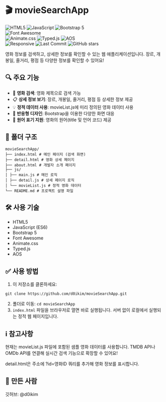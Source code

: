 # 🎬 movieSearchApp

![HTML5](https://img.shields.io/badge/HTML5-E34F26?style=flat&logo=html5&logoColor=white)
![JavaScript](https://img.shields.io/badge/JavaScript-ES6-F7DF1E?style=flat&logo=javascript&logoColor=black)
![Bootstrap 5](https://img.shields.io/badge/Bootstrap-7952B3?style=flat-square&logo=bootstrap&logoColor=white)  
![Font Awesome](https://img.shields.io/badge/Font_Awesome-528DD7?style=flat-square&logo=font-awesome&logoColor=white)  
![Animate.css](https://img.shields.io/badge/Animate.css-FF4081?style=flat-square&logo=css3&logoColor=white) 
![Typed.js](https://img.shields.io/badge/Typed.js-007ACC?style=flat-square&logo=javascript&logoColor=white) 
![AOS](https://img.shields.io/badge/AOS-000000?style=flat-square&logo=css3&logoColor=white)  
![Responsive](https://img.shields.io/badge/Responsive%20Design-%F0%9F%93%8D-blue?style=flat)
![Last Commit](https://img.shields.io/github/last-commit/d0ikim/movieSearchApp?style=flat)
![GitHub stars](https://img.shields.io/github/stars/d0ikim/movieSearchApp?style=social)

영화 정보를 검색하고, 상세한 정보를 확인할 수 있는 웹 애플리케이션입니다.
장르, 개봉일, 줄거리, 평점 등 다양한 정보를 확인할 수 있어요!


## 🔍 주요 기능

- 🎯 **영화 검색**: 영화 제목으로 검색 가능
- 📋 **상세 정보 보기**: 장르, 개봉일, 줄거리, 평점 등 상세한 정보 제공
- 💡 **정적 데이터 사용**: movieList.js에 미리 정의된 영화 데이터 사용
- 📱 **반응형 디자인**: Bootstrap을 이용한 다양한 화면 대응
- 💬 **원어 표기 지원**: 영화의 원어(title 및 언어 코드) 제공


## 📁 폴더 구조
```
movieSearchApp/
├── index.html # 메인 페이지 (검색 화면)
├── detail.html # 영화 상세 페이지
├── about.html # 개발자 소개 페이지
├── js/
│ ├── main.js # 메인 로직
│ ├── detail.js # 상세 페이지 로직
│ └── movieList.js # 정적 영화 데이터
└── README.md # 프로젝트 설명 파일
```


## 🛠️ 사용 기술

- HTML5
- JavaScript (ES6)
- Bootstrap 5
- Font Awesome
- Animate.css
- Typed.js
- AOS


## ✅ 사용 방법

1. 이 저장소를 클론하세요:
  ```
git clone https://github.com/d0ikim/movieSearchApp.git
```
2. 폴더로 이동:
   ```cd movieSearchApp```
3. ```index.html``` 파일을 브라우저로 열면 바로 실행됩니다. 서버 없이 로컬에서 실행되는 정적 웹 페이지입니다.


## ℹ️ 참고사항
현재는 movieList.js 파일에 포함된 샘플 영화 데이터를 사용합니다.
TMDB API나 OMDb API를 연결해 실시간 검색 기능으로 확장할 수 있어요!

detail.html은 주소에 ?id=영화ID 쿼리를 추가해 영화 정보를 표시합니다.


## 👤 만든 사람
깃허브: @d0ikim
